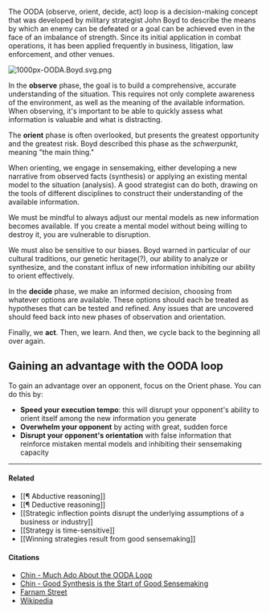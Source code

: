 The OODA (observe, orient, decide, act) loop is a decision-making concept that was developed by military strategist John Boyd to describe the means by which an enemy can be defeated or a goal can be achieved even in the face of an imbalance of strength. Since its initial application in combat operations, it has been applied frequently in business, litigation, law enforcement, and other venues.

![1000px-OODA.Boyd.svg.png](https://publish-01.obsidian.md/access/5bf4c22f8416d93237aa3630d0fd9c7c/assets/1000px-OODA.Boyd.svg.png)

In the **observe** phase, the goal is to build a comprehensive, accurate understanding of the situation. This requires not only complete awareness of the environment, as well as the meaning of the available information. When observing, it's important to be able to quickly assess what information is valuable and what is distracting.

The **orient** phase is often overlooked, but presents the greatest opportunity and the greatest risk. Boyd described this phase as the _schwerpunkt_, meaning "the main thing."

When orienting, we engage in sensemaking, either developing a new narrative from observed facts (synthesis) or applying an existing mental model to the situation (analysis). A good strategist can do both, drawing on the tools of different disciplines to construct their understanding of the available information.

We must be mindful to always adjust our mental models as new information becomes available. If you create a mental model without being willing to destroy it, you are vulnerable to disruption.

We must also be sensitive to our biases. Boyd warned in particular of our cultural traditions, our genetic heritage(?), our ability to analyze or synthesize, and the constant influx of new information inhibiting our ability to orient effectively.

In the **decide** phase, we make an informed decision, choosing from whatever options are available. These options should each be treated as hypotheses that can be tested and refined. Any issues that are uncovered should feed back into new phases of observation and orientation.

Finally, we **act**. Then, we learn. And then, we cycle back to the beginning all over again.

## Gaining an advantage with the OODA loop

To gain an advantage over an opponent, focus on the Orient phase. You can do this by:

-   **Speed your execution tempo**: this will disrupt your opponent's ability to orient itself among the new information you generate
-   **Overwhelm your opponent** by acting with great, sudden force
-   **Disrupt your opponent's orientation** with false information that reinforce mistaken mental models and inhibiting their sensemaking capacity

---

#### Related

-   [[¶ Abductive reasoning]]
-   [[¶ Deductive reasoning]]
-   [[Strategic inflection points disrupt the underlying assumptions of a business or industry]]
-   [[Strategy is time-sensitive]]
-   [[Winning strategies result from good sensemaking]]

#### Citations

-   [Chin - Much Ado About the OODA Loop](https://publish.obsidian.md/mobydiction/Chin+-+Much+Ado+About+the+OODA+Loop)
-   [Chin - Good Synthesis is the Start of Good Sensemaking](https://publish.obsidian.md/mobydiction/Chin+-+Good+Synthesis+is+the+Start+of+Good+Sensemaking)
-   [Farnam Street](https://fs.blog/2018/01/john-boyd-ooda-loop/)
-   [Wikipedia](https://en.wikipedia.org/wiki/OODA_loop)